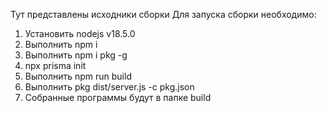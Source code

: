 Тут представлены исходники сборки
Для запуска сборки необходимо:

1. Установить nodejs v18.5.0
2. Выполнить npm i
3. Выполнить npm i pkg -g
4. npx prisma init  
5. Выполнить npm run build
6. Выполнить pkg dist/server.js -c pkg.json
7. Собранные программы будут в папке build